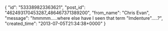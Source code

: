  {
   "id": "533389823363621",
   "post_id": "462493170453287_486467371389200",
   "from_name": "Chris Evan",
   "message": "hmmmm.....where else have I seen that term \"Imdenture\".....?",
   "created_time": "2013-07-05T21:34:38+0000"
 }

